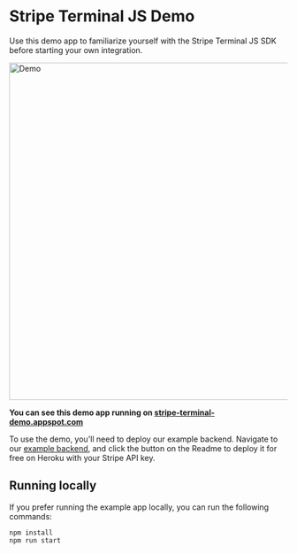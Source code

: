 # Stripe Terminal JS Demo

Use this demo app to familiarize yourself with the Stripe Terminal JS SDK before starting your own integration. 

<img src="JSExampleApp_MainPage.gif" alt="Demo" width="610">

**You can see this demo app running on [stripe-terminal-demo.appspot.com](https://stripe-terminal-demo.appspot.com)**

To use the demo, you'll need to deploy our example backend. Navigate to our [example backend](https://github.com/stripe/example-terminal-backend), and click the button on the Readme to deploy it for free on Heroku with your Stripe API key.

## Running locally

If you prefer running the example app locally, you can run the following commands:
```
npm install
npm run start
```

